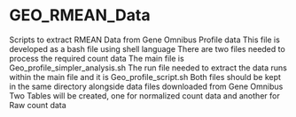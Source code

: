 # GEO_RMEAN_Data
Scripts to extract RMEAN Data from Gene Omnibus Profile data
This file is developed as a bash file using shell language
There are two files needed to process the required count data
The main file is Geo_profile_simpler_analysis.sh
The run file needed to extract the data runs within the main file and it is Geo_profile_script.sh
Both files should be kept in the same directory alongside data files downloaded from Gene Omnibus
Two Tables will be created, one for normalized count data and another for Raw count data
